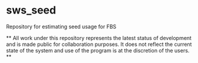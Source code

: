 # sws_seed
Repository for estimating seed usage for FBS

** All work under this repository represents the latest status of development and is made public for collaboration purposes. It does not reflect the current state of the system and use of the program is at the discretion of the users. **
